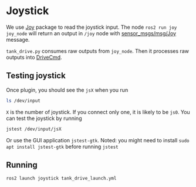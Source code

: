 # Joystick

We use [Joy](http://wiki.ros.org/joy) package to read the joystick input.
The node `ros2 run joy joy_node` will return an output in `/joy` node with [sensor_msgs/msg/Joy](https://github.com/ros/common_msgs/blob/noetic-devel/sensor_msgs/msg/Joy.msg) message.

`tank_drive.py` consumes raw outputs from `joy_node`. 
Then it processes raw outputs into [DriveCmd](https://github.com/boilerrobotics/brc_msgs/blob/main/msg/DriveCmd.msg).

## Testing joystick

Once plugin, you should see the `jsX` when you run

```bash
ls /dev/input
```

`X` is the number of joystick. If you connect only one, it is likely to be `js0`.
You can test the joystick by running

```bash
jstest /dev/input/jsX
```

Or use the GUI application `jstest-gtk`.
Noted: you might need to install `sudo apt install jstest-gtk` before running `jstest`

## Running

```bash
ros2 launch joystick tank_drive_launch.yml
```
